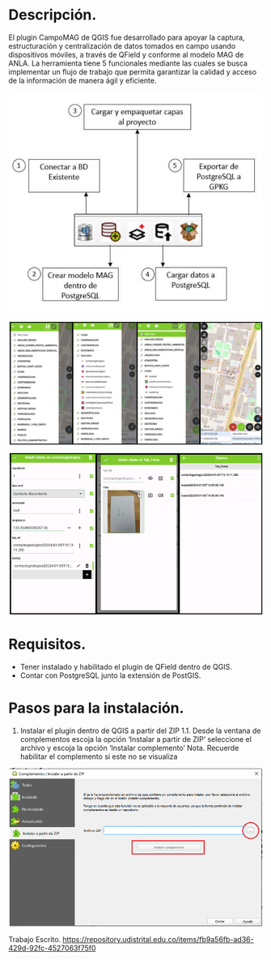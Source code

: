 # Descripción.
El plugin CampoMAG de QGIS fue desarrollado para apoyar la captura, estructuración y centralización de datos tomados en campo usando dispositivos móviles, a través de QField y conforme al modelo MAG de ANLA. La herramienta tiene 5 funcionales mediante las cuales se busca implementar un flujo de trabajo que permita garantizar la calidad y acceso de la información de manera ágil y eficiente.
<p align="center">  <img src="https://github.com/WilliamFelipeHuertasGarcia/Herramientas_LADM_COL_y_MAG_ANLA/blob/main/Plugin%20CampoMAG/img/Herramientas.PNG" width="500"/> </p>
<p align="center">  <img src="https://github.com/WilliamFelipeHuertasGarcia/Herramientas_LADM_COL_y_MAG_ANLA/blob/main/Plugin%20CampoMAG/img/CapasDispositivo.png" width="500"/> </p>
<p align="center">  <img src="https://github.com/WilliamFelipeHuertasGarcia/Herramientas_LADM_COL_y_MAG_ANLA/blob/main/Plugin%20CampoMAG/img/CapasDispositivo02.png" width="500"/> </p>

# Requisitos.
-	Tener instalado y habilitado el plugin de QField dentro de QGIS.
-	Contar con PostgreSQL junto la extensión de PostGIS.
# Pasos para la instalación.
1.	Instalar el plugin dentro de QGIS a partir del ZIP 
1.1.	Desde la ventana de complementos escoja la opción ‘Instalar a partir de ZIP’ seleccione el archivo y escoja la opción ‘Instalar complemento’
Nota. Recuerde habilitar el complemento si este no se visualiza
<p align="center">  <img src="https://github.com/WilliamFelipeHuertasGarcia/Herramientas_LADM_COL_y_MAG_ANLA/blob/main/Plugin%20Validaciones_LADM/img/Instala01.PNG" width="500"/> </p>

Trabajo Escrito.
https://repository.udistrital.edu.co/items/fb9a56fb-ad36-429d-92fc-4527063f75f0
